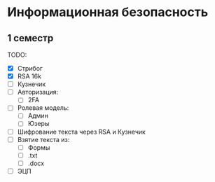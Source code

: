 # Информационная безопасность
## 1 семестр
TODO:
- [x] Стрибог
- [x] RSA 16k
- [ ] Кузнечик
- [ ] Авторизация:
	- [ ] 2FA
- [ ] Ролевая модель:
	- [ ] Админ
	- [ ] Юзеры
- [ ] Шифрование текста через RSA и Кузнечик
- [ ] Взятие текста из:
	- [ ] Формы
	- [ ] .txt
	- [ ] .docx
- [ ] ЭЦП
